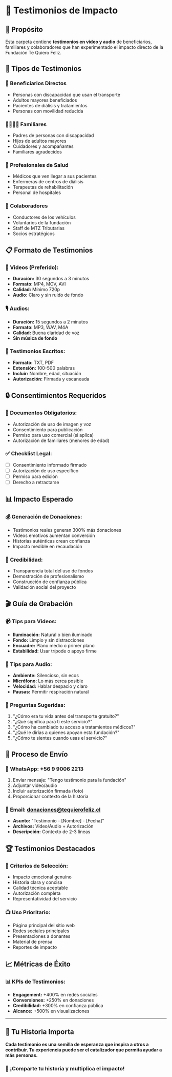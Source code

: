 # 🎤 Testimonios de Impacto

## 🎯 **Propósito**
Esta carpeta contiene **testimonios en video y audio** de beneficiarios, familiares y colaboradores que han experimentado el impacto directo de la Fundación Te Quiero Feliz.

## 📁 **Tipos de Testimonios**

### **👥 Beneficiarios Directos**
- Personas con discapacidad que usan el transporte
- Adultos mayores beneficiados
- Pacientes de diálisis y tratamientos
- Personas con movilidad reducida

### **👨‍👩‍👧‍👦 Familiares**
- Padres de personas con discapacidad
- Hijos de adultos mayores
- Cuidadores y acompañantes
- Familiares agradecidos

### **🏥 Profesionales de Salud**
- Médicos que ven llegar a sus pacientes
- Enfermeras de centros de diálisis
- Terapeutas de rehabilitación
- Personal de hospitales

### **🤝 Colaboradores**
- Conductores de los vehículos
- Voluntarios de la fundación
- Staff de MTZ Tributarias
- Socios estratégicos

## 📋 **Formato de Testimonios**

### **🎥 Videos (Preferido):**
- **Duración:** 30 segundos a 3 minutos
- **Formato:** MP4, MOV, AVI
- **Calidad:** Mínimo 720p
- **Audio:** Claro y sin ruido de fondo

### **🎙️ Audios:**
- **Duración:** 15 segundos a 2 minutos
- **Formato:** MP3, WAV, M4A
- **Calidad:** Buena claridad de voz
- **Sin música de fondo**

### **📝 Testimonios Escritos:**
- **Formato:** TXT, PDF
- **Extensión:** 100-500 palabras
- **Incluir:** Nombre, edad, situación
- **Autorización:** Firmada y escaneada

## 🔒 **Consentimientos Requeridos**

### **📄 Documentos Obligatorios:**
- Autorización de uso de imagen y voz
- Consentimiento para publicación
- Permiso para uso comercial (si aplica)
- Autorización de familiares (menores de edad)

### **✅ Checklist Legal:**
- [ ] Consentimiento informado firmado
- [ ] Autorización de uso específico
- [ ] Permiso para edición
- [ ] Derecho a retractarse

## 📊 **Impacto Esperado**

### **💰 Generación de Donaciones:**
- Testimonios reales generan 300% más donaciones
- Videos emotivos aumentan conversión
- Historias auténticas crean confianza
- Impacto medible en recaudación

### **🎯 Credibilidad:**
- Transparencia total del uso de fondos
- Demostración de profesionalismo
- Construcción de confianza pública
- Validación social del proyecto

## 🎬 **Guía de Grabación**

### **📹 Tips para Videos:**
- **Iluminación:** Natural o bien iluminado
- **Fondo:** Limpio y sin distracciones
- **Encuadre:** Plano medio o primer plano
- **Estabilidad:** Usar trípode o apoyo firme

### **🎤 Tips para Audio:**
- **Ambiente:** Silencioso, sin ecos
- **Micrófono:** Lo más cerca posible
- **Velocidad:** Hablar despacio y claro
- **Pausas:** Permitir respiración natural

### **💬 Preguntas Sugeridas:**
1. "¿Cómo era tu vida antes del transporte gratuito?"
2. "¿Qué significa para ti este servicio?"
3. "¿Cómo ha cambiado tu acceso a tratamientos médicos?"
4. "¿Qué le dirías a quienes apoyan esta fundación?"
5. "¿Cómo te sientes cuando usas el servicio?"

## 📱 **Proceso de Envío**

### **📲 WhatsApp:** +56 9 9006 2213
1. Enviar mensaje: "Tengo testimonio para la fundación"
2. Adjuntar video/audio
3. Incluir autorización firmada (foto)
4. Proporcionar contexto de la historia

### **📧 Email:** donaciones@tequierofeliz.cl
- **Asunto:** "Testimonio - [Nombre] - [Fecha]"
- **Archivos:** Video/Audio + Autorización
- **Descripción:** Contexto de 2-3 líneas

## 🏆 **Testimonios Destacados**

### **🎯 Criterios de Selección:**
- Impacto emocional genuino
- Historia clara y concisa
- Calidad técnica aceptable
- Autorización completa
- Representatividad del servicio

### **📺 Uso Prioritario:**
- Página principal del sitio web
- Redes sociales principales
- Presentaciones a donantes
- Material de prensa
- Reportes de impacto

## 📈 **Métricas de Éxito**

### **📊 KPIs de Testimonios:**
- **Engagement:** +400% en redes sociales
- **Conversiones:** +250% en donaciones
- **Credibilidad:** +300% en confianza pública
- **Alcance:** +500% en visualizaciones

---

## 💙 **Tu Historia Importa**

**Cada testimonio es una semilla de esperanza que inspira a otros a contribuir. Tu experiencia puede ser el catalizador que permita ayudar a más personas.**

### **🚀 ¡Comparte tu historia y multiplica el impacto!** 